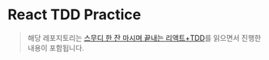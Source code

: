 # React TDD Practice

> 해당 레포지토리는 [스무디 한 잔 마시며 끝내는 리액트+TDD](http://www.yes24.com/Product/Goods/102280451)를 읽으면서 진행한 내용이 포함됩니다.
